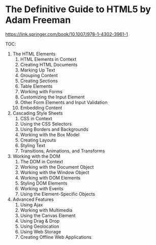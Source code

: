# The Definitive Guide to HTML5 by Adam Freeman

https://link.springer.com/book/10.1007/978-1-4302-3961-1

TOC:

1. The HTML Elements
   1. HTML Elements in Context
   2. Creating HTML Documents
   3. Marking Up Text
   4. Grouping Content
   5. Creating Sections
   6. Table Elements
   7. Working with Forms
   8. Customizing the Input Element
   9. Other Form Elements and Input Validation
   10. Embedding Content
2. Cascading Style Sheets
   1. CSS in Context
   2. Using the CSS Selectors
   3. Using Borders and Backgrounds
   4. Working with the Box Model
   5. Creating Layouts
   6. Styling Text
   7. Transitions, Animations, and Transforms
3. Working with the DOM
   1. The DOM in Context
   2. Working with the Document Object
   3. Working with the Window Object
   4. Working with DOM Elements
   5. Styling DOM Elements
   6. Working with Events
   7. Using the Element-Specific Objects
4. Advanced Features
   1. Using Ajax
   2. Working with Multimedia
   3. Using the Canvas Element
   4. Using Drag & Drop
   5. Using Geolocation
   6. Using Web Storage
   7. Creating Offline Web Applications